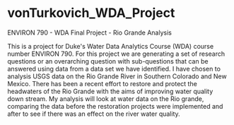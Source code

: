 # vonTurkovich_WDA_Project
ENVIRON 790 - WDA Final Project - Rio Grande Analysis

This is a project for Duke's Water Data Analytics Course (WDA) course number ENVIRON 790. For this project we are generating a set of research questions or an overarching question with sub-questions that can be answered using data from a data set we have identified. I have chosen to analysis USGS data on the Rio Grande River in Southern Colorado and New Mexico. There has been a recent effort to restore and protect the headwaters of the Rio Grande with the aims of improving water quality down stream. My analysis will look at water data on the Rio grande, comparing the data before the restoration projects were implemented and after to see if there was an effect on the river water quality. 